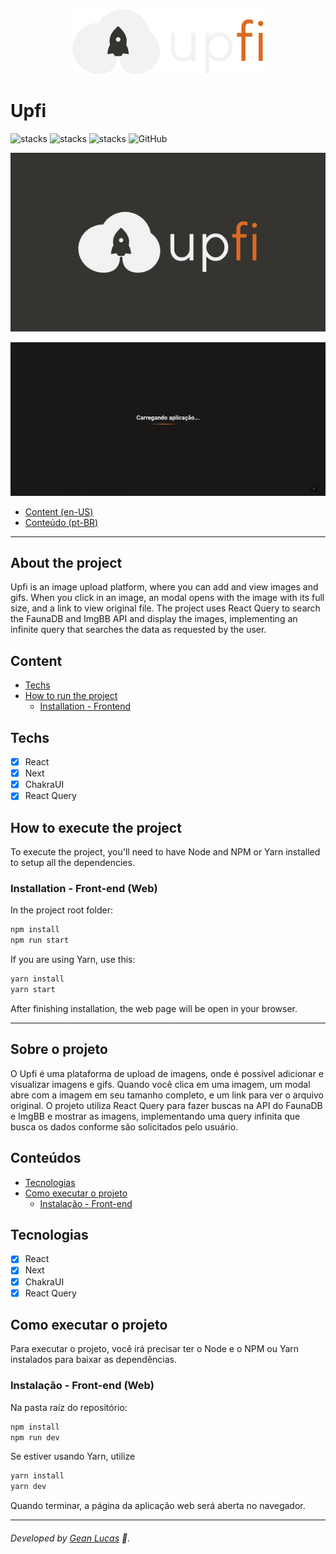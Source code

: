 <p align="center">
  <img src="public/logo.svg"/>
</p>

# Upfi
![stacks](https://img.shields.io/badge/ReactJS-v17.0.2-brightgreen) ![stacks](https://img.shields.io/badge/Next-v10.0.9-brightgreen) ![stacks](https://img.shields.io/badge/Stack-Typescript-blue) ![GitHub](https://img.shields.io/github/license/legeannd/upfi)


<p align="center">
  <img src="uploads/capa.png"/>
</p>

<p align="center">
  <img width="600" src="uploads/web.gif"/>
</p>


* [Content (en-US)](#section-en_us)
* [Conteúdo (pt-BR)](#secao-pt_br)

---

## About the project <a id="section-en_us"></a>

Upfi is an image upload platform, where you can add and view images and gifs. When you click in an image, an modal opens with the image with its full size, and a link to view original file. The project uses React Query to search the FaunaDB and ImgBB API and display the images, implementing an infinite query that searches the data as requested by the user.

## Content
  * [Techs](#techs)
  * [How to run the project](#installation)
    * [Installation - Frontend](#installation-front)

## Techs <a id="techs"></a>

- [x] React
- [x] Next
- [x] ChakraUI
- [x] React Query

## How to execute the project <a id="installation"></a>
To execute the project, you'll need to have Node and NPM or Yarn installed to setup all the dependencies.


### Installation - Front-end (Web) <a id="installation-front"></a>

In the project root folder:

```bash
npm install
npm run start
```

If you are using Yarn, use this:
```bash
yarn install
yarn start
```

After finishing installation, the web page will be open in your browser.

---

## Sobre o projeto <a id="secao-pt_br"></a>

O Upfi é uma plataforma de upload de imagens, onde é possível adicionar e visualizar imagens e gifs. Quando você clica em uma imagem, um modal abre com a imagem em seu tamanho completo, e um link para ver o arquivo original. O projeto utiliza React Query para fazer buscas na API do FaunaDB e ImgBB e mostrar as imagens, implementando uma query infinita que busca os dados conforme são solicitados pelo usuário.

## Conteúdos
  * [Tecnologias](#tecnlogias)
  * [Como executar o projeto](#instalacao)
    * [Instalação - Front-end](#instalacao-front)

## Tecnologias <a id="tecnologias"></a>

- [x] React
- [x] Next
- [x] ChakraUI
- [x] React Query

## Como executar o projeto <a id="instalacao"></a>
Para executar o projeto, você irá precisar ter o Node e o NPM ou Yarn instalados para baixar as dependências.


### Instalação - Front-end (Web) <a id="instalacao-front"></a>

Na pasta raíz do repositório:

```bash
npm install
npm run dev
```

Se estiver usando Yarn, utilize
```bash
yarn install
yarn dev
```

Quando terminar, a página da aplicação web será aberta no navegador.

---
###### Developed by [Gean Lucas](https://www.linkedin.com/in/geanlucaas/) :rocket:.
